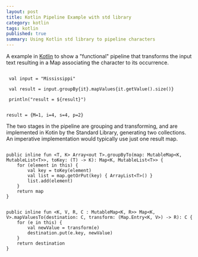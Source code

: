 ```yaml
---
layout: post
title: Kotlin Pipeline Example with std library
category: kotlin
tags: kotlin
published: true
summary: Using Kotlin std library to pipeline characters
---
```


A example in [Kotlin](http://kotlinlang.org) to show a "functional" pipeline that transforms the input text   resulting in a Map associating the character to its occurrence.

~~~

 val input = "Mississippi"

 val result = input.groupBy{it}.mapValues{it.getValue().size()}

 println("result = ${result}")
 
~~~

~~~
result = {M=1, i=4, s=4, p=2}
~~~

The two stages in the pipeline are grouping and transforming, and are implemented in Kotin by the Standard Library, generating two collections. An imperative implementation would typically use just one result map.

~~~

public inline fun <T, K> Array<out T>.groupByTo(map: MutableMap<K, MutableList<T>>, toKey: (T) -> K): Map<K, MutableList<T>> {
    for (element in this) {
        val key = toKey(element)
        val list = map.getOrPut(key) { ArrayList<T>() }
        list.add(element)
    }
    return map
}

~~~

~~~

public inline fun <K, V, R, C : MutableMap<K, R>> Map<K, V>.mapValuesTo(destination: C, transform: (Map.Entry<K, V>) -> R): C {
    for (e in this) {
        val newValue = transform(e)
        destination.put(e.key, newValue)
    }
    return destination
}
~~~

